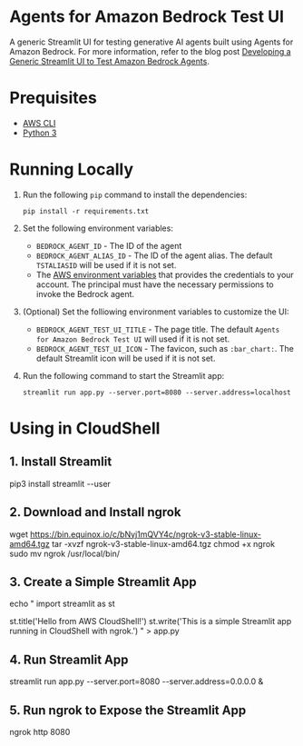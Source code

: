 # Agents for Amazon Bedrock Test UI

A generic Streamlit UI for testing generative AI agents built using Agents for Amazon Bedrock. For more information, refer to the blog post [Developing a Generic Streamlit UI to Test Amazon Bedrock Agents](https://blog.avangards.io/developing-a-generic-streamlit-ui-to-test-amazon-bedrock-agents).

# Prequisites

- [AWS CLI](https://docs.aws.amazon.com/cli/latest/userguide/getting-started-install.html)
- [Python 3](https://www.python.org/downloads/)

# Running Locally

1. Run the following `pip` command to install the dependencies:

   ```
   pip install -r requirements.txt
   ```

2. Set the following environment variables:
   - `BEDROCK_AGENT_ID` - The ID of the agent
   - `BEDROCK_AGENT_ALIAS_ID` - The ID of the agent alias. The default `TSTALIASID` will be used if it is not set.
   - The [AWS environment variables](https://docs.aws.amazon.com/cli/latest/userguide/cli-configure-envvars.html) that provides the credentials to your account. The principal must have the necessary permissions to invoke the Bedrock agent.
3. (Optional) Set the folliowing environment variables to customize the UI:
   - `BEDROCK_AGENT_TEST_UI_TITLE` - The page title. The default `Agents for Amazon Bedrock Test UI` will used if it is not set.
   - `BEDROCK_AGENT_TEST_UI_ICON` - The favicon, such as `:bar_chart:`. The default Streamlit icon will be used if it is not set.
4. Run the following command to start the Streamlit app:

   ```
   streamlit run app.py --server.port=8080 --server.address=localhost
   ```
# Using in CloudShell
## 1. Install Streamlit
pip3 install streamlit --user

## 2. Download and Install ngrok
wget https://bin.equinox.io/c/bNyj1mQVY4c/ngrok-v3-stable-linux-amd64.tgz
tar -xvzf ngrok-v3-stable-linux-amd64.tgz
chmod +x ngrok
sudo mv ngrok /usr/local/bin/

## 3. Create a Simple Streamlit App
echo "
import streamlit as st

st.title('Hello from AWS CloudShell!')
st.write('This is a simple Streamlit app running in CloudShell with ngrok.')
" > app.py

## 4. Run Streamlit App
streamlit run app.py --server.port=8080 --server.address=0.0.0.0 &

## 5. Run ngrok to Expose the Streamlit App
ngrok http 8080
